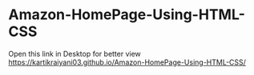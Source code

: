 # Amazon-HomePage-Using-HTML-CSS

Open this link in Desktop for better view
https://kartikraiyani03.github.io/Amazon-HomePage-Using-HTML-CSS/
